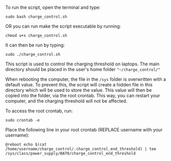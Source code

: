 To run the script, open the terminal and type:

```sudo bash charge_control.sh```

OR you can run make the script executable by running: 

```chmod u+x charge_control.sh```


It can then be run by typing: 

```sudo ./charge_control.sh```

This script is used to control the charging threshold on laptops.
The main directory should be placed in the user's home folder ```"~/charge_control/"```

When rebooting the computer, the file in the ```/sys``` folder is overwritten with a default value.
To prevent this, the script will create a hidden file in this directory which will be used to store the value.
This value will then be copied into the folder, via the root crontab. This way, you can restart your computer,
and the charging threshold will not be affected.

To access the root crontab, run: 

```sudo crontab -e```

Place the following line in your root crontab (REPLACE username with your username):

```@reboot echo $(cat /home/username/charge_control/.charge_control_end_threshold) | tee /sys/class/power_supply/BAT0/charge_control_end_threshold```
